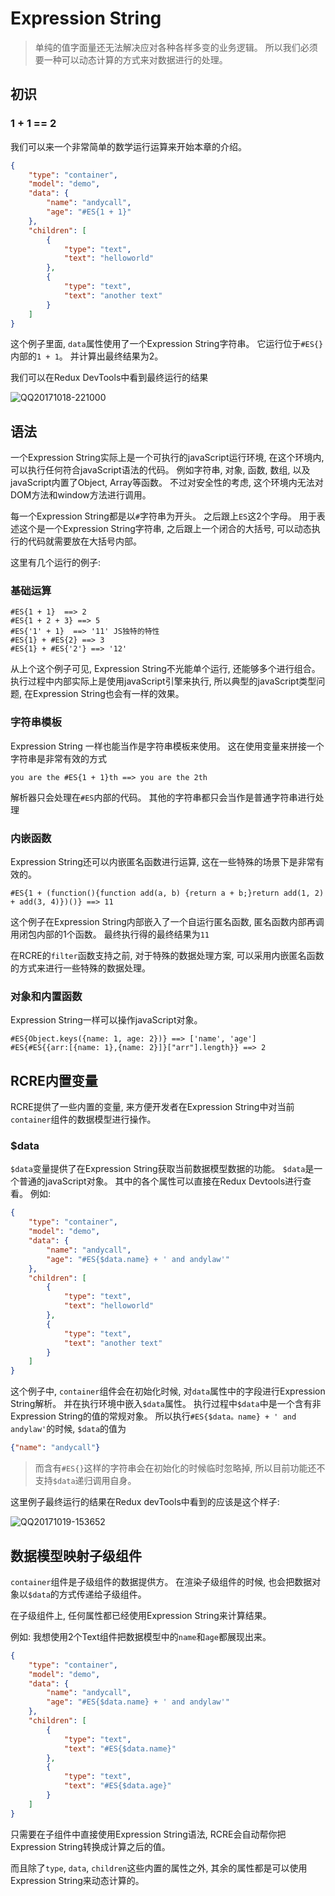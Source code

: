 # Expression String

> 单纯的值字面量还无法解决应对各种各样多变的业务逻辑。 所以我们必须要一种可以动态计算的方式来对数据进行的处理。 

## 初识

### 1 + 1 == 2

我们可以来一个非常简单的数学运行运算来开始本章的介绍。

```json
{
    "type": "container",
    "model": "demo",
    "data": {
        "name": "andycall",
        "age": "#ES{1 + 1}"
    },
    "children": [
        {
            "type": "text",
            "text": "helloworld"
        },
        {
            "type": "text",
            "text": "another text"
        }
    ]
}
```

这个例子里面, `data`属性使用了一个Expression String字符串。 它运行位于`#ES{}`内部的`1 + 1`。 并计算出最终结果为2。

我们可以在Redux DevTools中看到最终运行的结果

![QQ20171018-221000](https://ws3.sinaimg.cn/large/006tKfTcly1fkne074t6yj30vs0ax0t9.jpg)



## 语法

一个Expression String实际上是一个可执行的javaScript运行环境, 在这个环境内, 可以执行任何符合javaScript语法的代码。 例如字符串, 对象, 函数, 数组, 以及javaScript内置了Object, Array等函数。 不过对安全性的考虑, 这个环境内无法对DOM方法和window方法进行调用。

每一个Expression String都是以`#`字符串为开头。 之后跟上`ES`这2个字母。 用于表述这个是一个Expression String字符串, 之后跟上一个闭合的大括号, 可以动态执行的代码就需要放在大括号内部。 

这里有几个运行的例子:

### 基础运算

```
#ES{1 + 1}  ==> 2
#ES{1 + 2 + 3} ==> 5
#ES{'1' + 1}  ==> '11' JS独特的特性
#ES{1} + #ES{2} ==> 3
#ES{1} + #ES{'2'} ==> '12'
```

从上个这个例子可见, Expression String不光能单个运行, 还能够多个进行组合。 执行过程中内部实际上是使用javaScript引擎来执行, 所以典型的javaScript类型问题, 在Expression String也会有一样的效果。

### 字符串模板

Expression String 一样也能当作是字符串模板来使用。  这在使用变量来拼接一个字符串是非常有效的方式

```
you are the #ES{1 + 1}th ==> you are the 2th
```

解析器只会处理在`#ES`内部的代码。 其他的字符串都只会当作是普通字符串进行处理

### 内嵌函数

Expression String还可以内嵌匿名函数进行运算, 这在一些特殊的场景下是非常有效的。

```
#ES{1 + (function(){function add(a, b) {return a + b;}return add(1, 2) + add(3, 4)})()} ==> 11
```

这个例子在Expression String内部嵌入了一个自运行匿名函数, 匿名函数内部再调用闭包内部的1个函数。 最终执行得的最终结果为`11`

在RCRE的`filter`函数支持之前, 对于特殊的数据处理方案, 可以采用内嵌匿名函数的方式来进行一些特殊的数据处理。

### 对象和内置函数

Expression String一样可以操作javaScript对象。

```
#ES{Object.keys({name: 1, age: 2})} ==> ['name', 'age']
#ES{#ES{{arr:[{name: 1},{name: 2}]}["arr"].length}} ==> 2
```

## RCRE内置变量

RCRE提供了一些内置的变量, 来方便开发者在Expression String中对当前`container`组件的数据模型进行操作。

### $data

`$data`变量提供了在Expression String获取当前数据模型数据的功能。 `$data`是一个普通的javaScript对象。 其中的各个属性可以直接在Redux Devtools进行查看。 例如:

```json
{
    "type": "container",
    "model": "demo",
    "data": {
        "name": "andycall",
        "age": "#ES{$data.name} + ' and andylaw'"
    },
    "children": [
        {
            "type": "text",
            "text": "helloworld"
        },
        {
            "type": "text",
            "text": "another text"
        }
    ]
}
```
这个例子中, `container`组件会在初始化时候, 对`data`属性中的字段进行Expression String解析。 并在执行环境中嵌入`$data`属性。 执行过程中`$data`中是一个含有非Expression String的值的常规对象。 所以执行`#ES{$data。name} + ' and andylaw'`的时候, `$data`的值为
```json
{"name": "andycall"}
```
> 而含有`#ES{}`这样的字符串会在初始化的时候临时忽略掉, 所以目前功能还不支持`$data`递归调用自身。

这里例子最终运行的结果在Redux devTools中看到的应该是这个样子:

![QQ20171019-153652](https://ws4.sinaimg.cn/large/006tKfTcly1fknsuxibtcj30vm09ldgf.jpg)


## 数据模型映射子级组件
`container`组件是子级组件的数据提供方。 在渲染子级组件的时候, 也会把数据对象以`$data`的方式传递给子级组件。

在子级组件上, 任何属性都已经使用Expression String来计算结果。

例如:
我想使用2个Text组件把数据模型中的`name`和`age`都展现出来。
```json
{
    "type": "container",
    "model": "demo",
    "data": {
        "name": "andycall",
        "age": "#ES{$data.name} + ' and andylaw'"
    },
    "children": [
        {
            "type": "text",
            "text": "#ES{$data.name}"
        },
        {
            "type": "text",
            "text": "#ES{$data.age}"
        }
    ]
}
```

只需要在子组件中直接使用Expression String语法, RCRE会自动帮你把Expression String转换成计算之后的值。 

而且除了`type`, `data`, `children`这些内置的属性之外, 其余的属性都是可以使用Expression String来动态计算的。